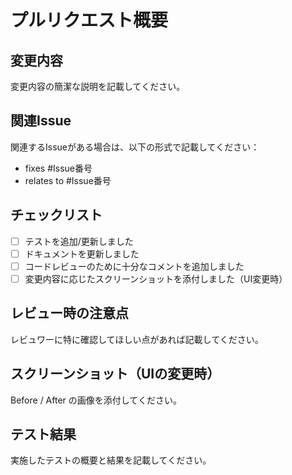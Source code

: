 # プルリクエスト概要

## 変更内容
変更内容の簡潔な説明を記載してください。

## 関連Issue
関連するIssueがある場合は、以下の形式で記載してください：
- fixes #Issue番号
- relates to #Issue番号

## チェックリスト
- [ ] テストを追加/更新しました
- [ ] ドキュメントを更新しました
- [ ] コードレビューのために十分なコメントを追加しました
- [ ] 変更内容に応じたスクリーンショットを添付しました（UI変更時）

## レビュー時の注意点
レビュワーに特に確認してほしい点があれば記載してください。

## スクリーンショット（UIの変更時）
Before / After の画像を添付してください。

## テスト結果
実施したテストの概要と結果を記載してください。